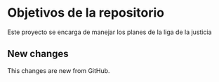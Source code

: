 # Objetivos de la repositorio

Este proyecto se encarga de manejar los planes de la liga de la justicia


## New changes
This changes are new from GitHub.
